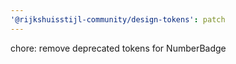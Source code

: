 ```yaml
---
'@rijkshuisstijl-community/design-tokens': patch
---
```


chore: remove deprecated tokens for NumberBadge
